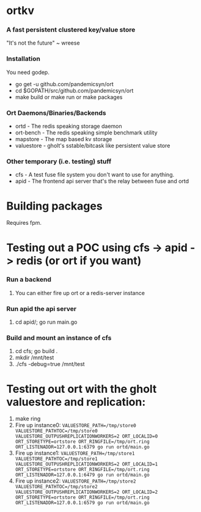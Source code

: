 # ortkv

### A fast persistent clustered key/value store

"It's not the future" ~ wreese

### Installation

You need godep.

* go get -u github.com/pandemicsyn/ort
* cd $GOPATH/src/github.com/pandemicsyn/ort
* make build or make run or make packages

### Ort Daemons/Binaries/Backends

* ortd - The redis speaking storage daemon
* ort-bench - The redis speaking simple benchmark utility
* mapstore - The map based kv storage
* valuestore - gholt's sstable/bitcask like persistent value store


### Other temporary (i.e. testing) stuff

* cfs - A test fuse file system you don't want to use for anything.
* apid - The frontend api server that's the relay between fuse and ortd

# Building packages

Requires fpm.

# Testing out a POC using cfs -> apid -> redis (or ort if you want)

### Run a backend

1. You can either fire up ort or a redis-server instance 

### Run apid the api server
1. cd apid/; go run main.go

### Build and mount an instance of cfs
1. cd cfs; go build .
2. mkdir /mnt/test
3. ./cfs -debug=true /mnt/test

# Testing out ort with the gholt valuestore and replication:

1. make ring
2. Fire up instance0: `VALUESTORE_PATH=/tmp/store0 VALUESTORE_PATHTOC=/tmp/store0 VALUESTORE_OUTPUSHREPLICATIONWORKERS=2 ORT_LOCALID=0 ORT_STORETYPE=ortstore ORT_RINGFILE=/tmp/ort.ring ORT_LISTENADDR=127.0.0.1:6379 go run ortd/main.go`
3. Fire up instance1: `VALUESTORE_PATH=/tmp/store1 VALUESTORE_PATHTOC=/tmp/store1 VALUESTORE_OUTPUSHREPLICATIONWORKERS=2 ORT_LOCALID=1 ORT_STORETYPE=ortstore ORT_RINGFILE=/tmp/ort.ring ORT_LISTENADDR=127.0.0.1:6479 go run ortd/main.go`
4. Fire up instance2: `VALUESTORE_PATH=/tmp/store2 VALUESTORE_PATHTOC=/tmp/store2 VALUESTORE_OUTPUSHREPLICATIONWORKERS=2 ORT_LOCALID=2 ORT_STORETYPE=ortstore ORT_RINGFILE=/tmp/ort.ring ORT_LISTENADDR=127.0.0.1:6579 go run ortd/main.go`


